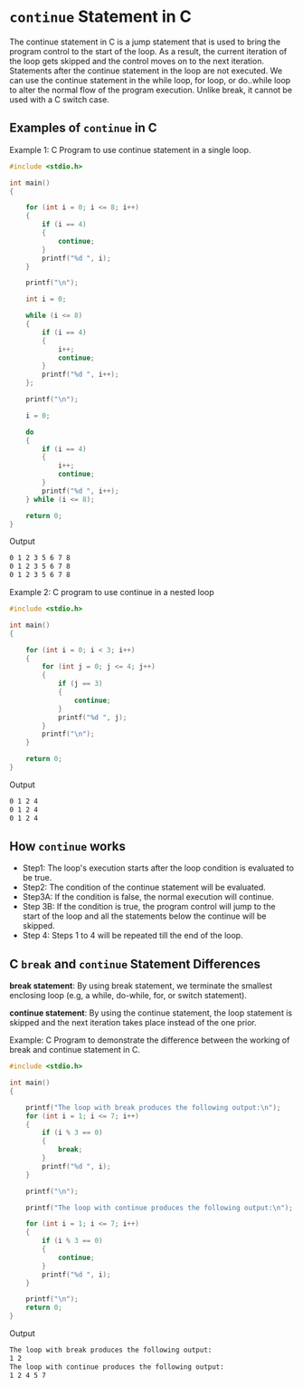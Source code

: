 # `continue` Statement in C

The continue statement in C is a jump statement that is used to bring the program control to the start of the loop. As a result, the current iteration of the loop gets skipped and the control moves on to the next iteration. Statements after the continue statement in the loop are not executed. We can use the continue statement in the while loop, for loop, or do..while loop to alter the normal flow of the program execution. Unlike break, it cannot be used with a C switch case.

## Examples of `continue` in C

Example 1: C Program to use continue statement in a single loop.

```c
#include <stdio.h>

int main()
{

    for (int i = 0; i <= 8; i++)
    {
        if (i == 4)
        {
            continue;
        }
        printf("%d ", i);
    }

    printf("\n");

    int i = 0;

    while (i <= 8)
    {
        if (i == 4)
        {
            i++;
            continue;
        }
        printf("%d ", i++);
    };

    printf("\n");

    i = 0;

    do
    {
        if (i == 4)
        {
            i++;
            continue;
        }
        printf("%d ", i++);
    } while (i <= 8);

    return 0;
}
```

Output

```bash
0 1 2 3 5 6 7 8
0 1 2 3 5 6 7 8
0 1 2 3 5 6 7 8
```

Example 2: C program to use continue in a nested loop

```c
#include <stdio.h>

int main()
{

    for (int i = 0; i < 3; i++)
    {
        for (int j = 0; j <= 4; j++)
        {
            if (j == 3)
            {
                continue;
            }
            printf("%d ", j);
        }
        printf("\n");
    }

    return 0;
}
```

Output

```bash
0 1 2 4
0 1 2 4
0 1 2 4
```

## How `continue` works

- Step1: The loop's execution starts after the loop condition is evaluated to be true.
- Step2: The condition of the continue statement will be evaluated.
- Step3A: If the condition is false, the normal execution will continue.
- Step 3B: If the condition is true, the program control will jump to the start of the loop and all the statements below the continue will be skipped.
- Step 4: Steps 1 to 4 will be repeated till the end of the loop.

## C `break` and `continue` Statement Differences

**break statement**: By using break statement, we terminate the smallest enclosing loop (e.g, a while, do-while, for, or switch statement).

**continue statement**: By using the continue statement, the loop statement is skipped and the next iteration takes place instead of the one prior.

Example: C Program to demonstrate the difference between the working of break and continue statement in C.

```c
#include <stdio.h>

int main()
{

    printf("The loop with break produces the following output:\n");
    for (int i = 1; i <= 7; i++)
    {
        if (i % 3 == 0)
        {
            break;
        }
        printf("%d ", i);
    }

    printf("\n");

    printf("The loop with continue produces the following output:\n");

    for (int i = 1; i <= 7; i++)
    {
        if (i % 3 == 0)
        {
            continue;
        }
        printf("%d ", i);
    }

    printf("\n");
    return 0;
}
```

Output

```bash
The loop with break produces the following output:
1 2
The loop with continue produces the following output:
1 2 4 5 7
```
